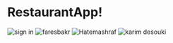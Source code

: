 # RestaurantApp!
![sign in](https://user-images.githubusercontent.com/102529176/161107379-9ffcee1d-e303-4d10-ae59-e59b19637117.png)
![faresbakr](https://user-images.githubusercontent.com/63153583/161108080-0e7f3e7a-3afc-49aa-ba61-2640c655c253.png)
![Hatemashraf](https://user-images.githubusercontent.com/102691307/161108969-8649fa41-6598-4b81-83fc-4d955556f348.png)
![karim desouki](https://user-images.githubusercontent.com/97157387/161113686-fd1eae97-5256-4787-8cd6-03bb0b41c7f8.jpeg)
